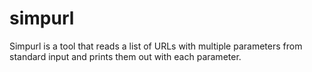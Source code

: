 # simpurl
Simpurl is a tool that reads a list of URLs with multiple parameters from standard input and prints them out with each parameter.
